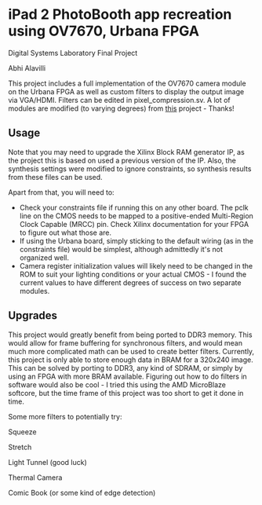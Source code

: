 # iPad 2 PhotoBooth app recreation using OV7670, Urbana FPGA

Digital Systems Laboratory Final Project

Abhi Alavilli

This project includes a full implementation of the OV7670 camera module on the Urbana FPGA as well as custom filters to display the output image via VGA/HDMI. Filters can be edited in pixel_compression.sv.
A lot of modules are modified (to varying degrees) from [this](https://github.com/Tom-Zheng/OV7670_to_VGA_FPGA) project - Thanks!

## Usage

Note that you may need to upgrade the Xilinx Block RAM generator IP, as the project this is based on used a previous version of the IP. Also, the synthesis settings were modified to ignore constraints, so synthesis results from these files can be used.

Apart from that,  you will need to:
- Check your constraints file if running this on any other board. The pclk line on the CMOS needs to be mapped to a positive-ended Multi-Region Clock Capable (MRCC) pin. Check Xilinx documentation for your FPGA to figure out what those are.
- If using the Urbana board, simply sticking to the default wiring (as in the constraints file) would be simplest, although admittedly it's not organized well.
- Camera register initialization values will likely need to be changed in the ROM to suit your lighting conditions or your actual CMOS - I found the current values to have different degrees of success on two separate modules.

## Upgrades
This project would greatly benefit from being ported to DDR3 memory. This would allow for frame buffering for synchronous filters, and would mean much more complicated math can be used to create better filters. Currently, this project is only able to store enough data in BRAM for a 320x240 image. This can be solved by porting to DDR3, any kind of SDRAM, or simply by using an FPGA with more BRAM available. Figuring out how to do filters in software would also be cool - I tried this using the AMD MicroBlaze softcore, but the time frame of this project was too short to get it done in time. 

Some more filters to potentially try:

Squeeze

Stretch

Light Tunnel (good luck)

Thermal Camera

Comic Book (or some kind of edge detection)
